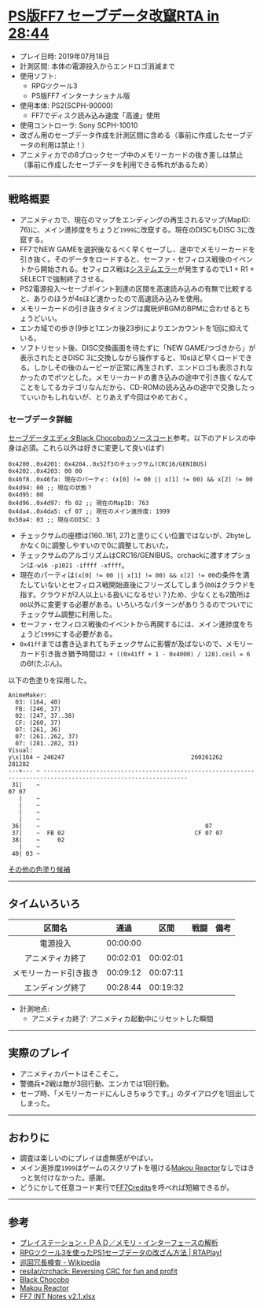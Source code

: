 # [PS版FF7 セーブデータ改竄RTA in 28:44](https://www.twitch.tv/videos/454491953)

- プレイ日時: 2019年07月18日
- 計測区間: 本体の電源投入からエンドロゴ消滅まで
- 使用ソフト:
  - RPGツクール3
  - PS版FF7 インターナショナル版
- 使用本体: PS2(SCPH-90000)
  - FF7でディスク読み込み速度「高速」使用
- 使用コントローラ: Sony SCPH-10010
- 改ざん用のセーブデータ作成を計測区間に含める（事前に作成したセーブデータの利用は禁止！）
- アニメティカでの8ブロックセーブ中のメモリーカードの抜き差しは禁止（事前に作成したセーブデータを利用できる怖れがあるため）

----

## 戦略概要

- アニメティカで、現在のマップをエンディングの再生されるマップ(MapID: 76)に、メイン進捗度をちょうど`1999`に改竄する。現在のDISCもDISC 3に改竄する。
- FF7でNEW GAMEを選択後なるべく早くセーブし、途中でメモリーカードを引き抜く。そのデータをロードすると、セーファ・セフィロス戦後のイベントから開始される。セフィロス戦は[システムエラー](https://wikiwiki.jp/ffdic/%E8%A3%8F%E6%8A%80%E3%83%BB%E3%83%90%E3%82%B0/%E3%80%90%E3%82%B7%E3%82%B9%E3%83%86%E3%83%A0%E3%82%A8%E3%83%A9%E3%83%BC%E3%80%91)が発生するのでL1 + R1 + SELECTで強制終了させる。
- PS2電源投入～セーブポイント到達の区間を高速読み込みの有無で比較すると、ありのほうが4sほど速かったので高速読み込みを使用。
- メモリーカードの引き抜きタイミングは魔晄炉BGMのBPMに合わせるとちょうどいい。
- エンカ域での歩き(9歩と1エンカ後23歩)によりエンカウントを1回に抑えている。
- ソフトリセット後、DISC交換画面を待たずに「NEW GAME/つづきから」が表示されたときDISC 3に交換しながら操作すると、10sほど早くロードできる。しかしその後のムービーが正常に再生されず、エンドロゴも表示されなかったのでボツとした。メモリーカードの書き込みの途中で引き抜くなんてことをしてるカテゴリなんだから、CD-ROMの読み込みの途中で交換したっていいかもしれないが、とりあえず今回はやめておく。

### セーブデータ詳細

[セーブデータエディタBlack Chocoboのソースコード](https://github.com/sithlord48/blackchocobo/blob/master/ff7tk/data/FF7Save_Types.h)参考。以下のアドレスの中身は必須。これら以外は好きに変更して良い(はず)
```
0x4200..0x4201: 0x4204..0x52f3のチェックサム(CRC16/GENIBUS)
0x4202..0x4203: 00 00
0x46f8..0x46fa: 現在のパーティ: (x[0] != 00 || x[1] != 00) && x[2] != 00
0x4d94: 00 ;; 現在の状態？
0x4d95: 00
0x4d96..0x4d97: fb 02 ;; 現在のMapID: 763
0x4da4..0x4da5: cf 07 ;; 現在のメイン進捗度: 1999
0x50a4: 03 ;; 現在のDISC: 3
```
- チェックサムの座標は(160..161, 27)と塗りにくい位置ではないが、2byteしかなく0に調整しやすいので0に調整しておいた。
- チェックサムのアルゴリズムはCRC16/GENIBUS。crchackに渡すオプションは`-w16 -p1021 -iffff -xffff`。
- 現在のパーティは`(x[0] != 00 || x[1] != 00) && x[2] != 00`の条件を満たしていないとセフィロス戦開始直後にフリーズしてしまう(`00`はクラウドを指す。クラウドが2人以上いる扱いになるせい？)ため、少なくとも2箇所は`00`以外に変更する必要がある。いろいろなパターンがありうるのでついでにチェックサム調整に利用した。
- セーファ・セフィロス戦後のイベントから再開するには、メイン進捗度をちょうど`1999`にする必要がある。
- `0x41ff`までは書き込まれてもチェックサムに影響が及ばないので、メモリーカード引き抜き猶予時間は`2 + ((0x41ff + 1 - 0x4000) / 128).ceil = 6`の6f(たぶん)。

以下の色塗りを採用した。
```
AnimeMaker:
  03: (164, 40)
  FB: (246, 37)
  02: (247, 37..38)
  CF: (260, 37)
  07: (261, 36)
  07: (261..262, 37)
  07: (281..282, 31)
Visual:
y\x|164 ~ 246247                                    260261262                                                      281282
---+--- ~ ---------------------------------------------------------------------------------------------------------------
 31|    ~                                                                                                           07 07
   |    ~                                                                                                                
   |    ~                                                                                                                
   |    ~                                                                                                                
   |    ~                                                                                                                
 36|    ~                                               07                                                               
 37|    ~  FB 02                                     CF 07 07                                                            
 38|    ~     02                                                                                                         
   |    ~                                                                                                                
 40| 03 ~                                                                                                                
```
[その他の色塗り候補](./checksum0.txt)

----

## タイムいろいろ

|区間名|通過|区間|戦闘|備考|
|:---:|:---:|:---:|:---:|:---:|
|電源投入|00:00:00|||
|アニメティカ終了|00:02:01|00:02:01|||
|メモリーカード引き抜き|00:09:12|00:07:11|||
|エンディング終了|00:28:44|00:19:32|||

- 計測地点:
  - アニメティカ終了: アニメティカ起動中にリセットした瞬間

----

## 実際のプレイ

- アニメティカパートはそこそこ。
- 警備兵*2戦は敵が3回行動、エンカでは1回行動。
- セーブ時、「メモリーカードにんしきちゅうです。」のダイアログを1回出してしまった。

----

## おわりに

- 調査は楽しいのにプレイは虚無感がやばい。
- メイン進捗度`1999`はゲームのスクリプトを覗ける[Makou Reactor](https://github.com/myst6re/makoureactor/releases)なしではきっと気付けなかった。感謝。
- どうにかして任意コード実行で[FF7Credits](https://wiki.ffrtt.ru/index.php/FF7/Field/Script/Opcodes/49_MENU)を呼べれば短縮できるが。

----

## 参考

- [プレイステーション・ＰＡＤ／メモリ・インターフェースの解析](http://kaele.com/~kashima/games/ps_jpn.txt)
- [RPGツクール3を使ったPS1セーブデータの改ざん方法 | RTAPlay!](https://rta-play.info/tool/save-glitch/)
- [巡回冗長検査 - Wikipedia](https://ja.wikipedia.org/wiki/%E5%B7%A1%E5%9B%9E%E5%86%97%E9%95%B7%E6%A4%9C%E6%9F%BB)
- [resilar/crchack: Reversing CRC for fun and profit](https://github.com/resilar/crchack)
- [Black Chocobo](http://www.blackchocobo.com/)
- [Makou Reactor](https://github.com/myst6re/makoureactor/releases)
- [FF7 INT Notes v2.1.xlsx](https://www.dropbox.com/s/ia555udw67ywruc/FF7%20INT%20Notes%20v2.1.xlsx?dl=0)
